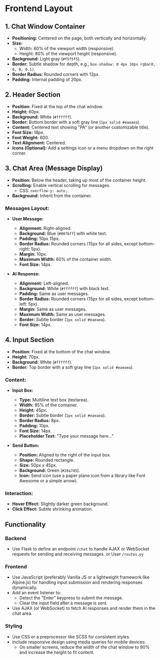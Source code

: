 # Frontend Layout

## 1. Chat Window Container
- **Positioning:** Centered on the page, both vertically and horizontally.
- **Size:**
  - Width: 60% of the viewport width (responsive).
  - Height: 80% of the viewport height (responsive).
- **Background:** Light gray (`#f5f5f5`).
- **Border:** Subtle shadow for depth, e.g., `box-shadow: 0 4px 10px rgba(0, 0, 0, 0.1)`.
- **Border Radius:** Rounded corners with 12px.
- **Padding:** Internal padding of 20px.

## 2. Header Section
- **Position:** Fixed at the top of the chat window.
- **Height:** 60px.
- **Background:** White (`#ffffff`).
- **Border:** Bottom border with a soft gray line (`1px solid #eaeaea`).
- **Content:** Centered text showing "PA" (or another customizable title).
- **Font Size:** 18px.
- **Font Weight:** 600.
- **Text Alignment:** Centered.
- **Icons (Optional):** Add a settings icon or a menu dropdown on the right corner.

## 3. Chat Area (Message Display)
- **Position:** Below the header, taking up most of the container height.
- **Scrolling:** Enable vertical scrolling for messages.
  - CSS: `overflow-y: auto;`.
- **Background:** Inherit from the container.

### Messages Layout:
- **User Message:**
  - **Alignment:** Right-aligned.
  - **Background:** Blue (`#007bff`) with white text.
  - **Padding:** 10px 15px.
  - **Border Radius:** Rounded corners (15px for all sides, except bottom-right: 5px).
  - **Margin:** 10px.
  - **Maximum Width:** 60% of the container width.
  - **Font Size:** 14px.

- **AI Response:**
  - **Alignment:** Left-aligned.
  - **Background:** White (`#ffffff`) with black text.
  - **Padding:** Same as user messages.
  - **Border Radius:** Rounded corners (15px for all sides, except bottom-left: 5px).
  - **Margin:** Same as user messages.
  - **Maximum Width:** Same as user messages.
  - **Border:** Subtle border (`1px solid #eaeaea`).
  - **Font Size:** 14px.

## 4. Input Section
- **Position:** Fixed at the bottom of the chat window.
- **Height:** 70px.
- **Background:** White (`#ffffff`).
- **Border:** Top border with a soft gray line (`1px solid #eaeaea`).

### Content:
- **Input Box:**
  - **Type:** Multiline text box (textarea).
  - **Width:** 85% of the container.
  - **Height:** 45px.
  - **Border:** Subtle border (`1px solid #eaeaea`).
  - **Border Radius:** 8px.
  - **Padding:** 10px.
  - **Font Size:** 14px.
  - **Placeholder Text:** "Type your message here..."

- **Send Button:**
  - **Position:** Aligned to the right of the input box.
  - **Shape:** Rounded rectangle.
  - **Size:** 50px x 45px.
  - **Background:** Green (`#28a745`).
  - **Icon:** Send icon (use a paper plane icon from a library like Font Awesome or a simple arrow).

### Interaction:
- **Hover Effect:** Slightly darker green background.
- **Click Effect:** Subtle shrinking animation.

## Functionality

### Backend
- Use Flask to define an endpoint `/chat` to handle AJAX or WebSocket requests for sending and receiving messages. or User `/routes.py`


### Frontend
- Use JavaScript (preferably Vanilla JS or a lightweight framework like Alpine.js) for handling input submission and rendering responses dynamically.
- Add an event listener to:
  - Detect the "Enter" keypress to submit the message.
  - Clear the input field after a message is sent.
- Use AJAX (or WebSocket) to fetch AI responses and render them in the chat area.

### Styling
- Use CSS or a preprocessor like SCSS for consistent styles.
- Include responsive design using media queries for mobile devices:
  - On smaller screens, reduce the width of the chat window to 90% and increase the height to fit content.